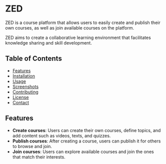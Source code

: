 # ZED

ZED is a course platform that allows users to easily create and publish their own courses, as well as join available courses on the platform. 

ZED aims to create a collaborative learning environment that facilitates knowledge sharing and skill development.

## Table of Contents
- [Features](#features)
- [Installation](#installation)
- [Usage](#usage)
- [Screenshots](#screenshots)
- [Contributing](#contributing)
- [License](#license)
- [Contact](#contact)

## Features
- **Create courses**: Users can create their own courses, define topics, and add content such as videos, texts, and quizzes.
- **Publish courses**: After creating a course, users can publish it for others to browse and join.
- **Join courses**: Users can explore available courses and join the ones that match their interests.
